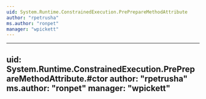 ```yaml
---
uid: System.Runtime.ConstrainedExecution.PrePrepareMethodAttribute
author: "rpetrusha"
ms.author: "ronpet"
manager: "wpickett"
---
```


---
uid: System.Runtime.ConstrainedExecution.PrePrepareMethodAttribute.#ctor
author: "rpetrusha"
ms.author: "ronpet"
manager: "wpickett"
---
